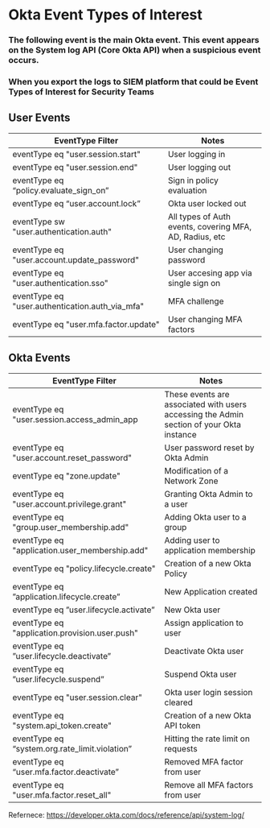 # Okta Event Types of Interest 

### The following event is the main Okta event. This event appears on the System log API (Core Okta API) when a suspicious event occurs.
### When you export the logs to SIEM platform that could be Event Types of Interest for Security Teams

## User Events

|EventType Filter|Notes|
|------------- |-------------|
|eventType eq "user.session.start"|User logging in|
|eventType eq "user.session.end"|User logging out|
|eventType eq “policy.evaluate_sign_on”|Sign in policy evaluation|
|eventType eq “user.account.lock”|Okta user locked out|
|eventType sw "user.authentication.auth"|All types of Auth events, covering MFA, AD, Radius, etc|
|eventType eq "user.account.update_password"|User changing password|
|eventType eq "user.authentication.sso"|User accesing app via single sign on|
|eventType eq "user.authentication.auth_via_mfa"|MFA challenge|
|eventType eq "user.mfa.factor.update"|User changing MFA factors|

## Okta Events

| EventType Filter |  Notes|
| ------------- | -------------|
|eventType eq "user.session.access_admin_app | These events are associated with users accessing the Admin section of your Okta instance |
|eventType eq "user.account.reset_password" | User password reset by Okta Admin |
|eventType eq "zone.update"|Modification of a Network Zone|
|eventType eq "user.account.privilege.grant"|Granting Okta Admin to a user|
|eventType eq "group.user_membership.add"|Adding Okta user to a group|
|eventType eq "application.user_membership.add"|Adding user to application membership|
|eventType eq "policy.lifecycle.create"|Creation of a new Okta Policy|
|eventType eq ”application.lifecycle.create”|New Application created|
|eventType eq ”user.lifecycle.activate”|New Okta user|
|eventType eq "application.provision.user.push"|Assign application to user|
|eventType eq ”user.lifecycle.deactivate”|Deactivate Okta user|
|eventType eq ”user.lifecycle.suspend”|Suspend Okta user|
|eventType eq "user.session.clear"|Okta user login session cleared|
|eventType eq "system.api_token.create"|Creation of a new Okta API token|
|eventType eq “system.org.rate_limit.violation”|Hitting the rate limit on requests|
|eventType eq “user.mfa.factor.deactivate”|Removed MFA factor from user|
|eventType eq "user.mfa.factor.reset_all"|Remove all MFA factors from user|


Refernece: https://developer.okta.com/docs/reference/api/system-log/
